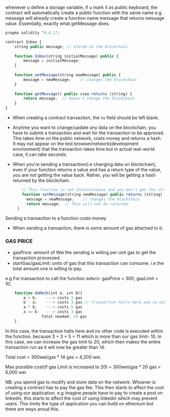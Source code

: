 whenever u define a storage variable, if u mark it as public keyboard, the contract will 
automatically create a public function with the same name
e.g.
message will already create a function name message that returns message value.
Essentially, exactly what getMessage does.

```ts
pragma solidity ^0.4.17;

contract Inbox {
    string public message; // stored on the blockchain
    
    function Inbox(string initialMessage) public {
        message = initialMessage;
    }
    
    function setMessage(string newMessage) public {
        message = newMessage;    // changes the blockchain
    }
    
    function getMessage() public view returns (string) {
        return message;  // doesn't change the blockchain.
    }
}

```



- When creating a contract transaction, the `to` field should be left blank.

- Anytime you want to change/update any data on the blockchain, you have to submit a transaction
  and wait for the transaction to be approved. This takes time on the public network, costs money and returns a hash.
  It may not appear on the test browser/network(development environment) that the transaction takes time but in actual real-world case, it can take seconds.

- When you're sending a transaction(i.e changing data on blockchain), even if your function returns
  a value and has a return type of the value, you are not getting the value back. Rather, you will
  be getting a hash returned by the blockchain.

  ```ts
      // This function is not Instantaneous and you don't get the string value back, rather you get a hash back
      function setMessage(string newMessage) public returns (string) { // notice the return type here: the string will not be returned.
        message = newMessage;    // changes the blockchain
        return message;  // This will not be returned
    }

    ```

Sending a transaction to a function costs money

- When sending a transaction, there is some amount of gas attached to it.


### GAS PRICE

- gasPrice: amount of Wei the sending is willing per unit gas to get the transaction processed.
- startGas/gasLimit: units of gas that this transaction can consume. i.e the total amount one is willing to pay.

e.g For transaction to call the function `doMath`:
gasPrice = 300;
gasLimit = 10;

```ts
    function doMath(int a, int b){
        a + b;    ---> costs 3 gas
        b - a;    ---> costs 3 gas // Transaction halts here and no other code is executed within the function. because 3 + 3 + 5 = 11 which is more than our gas limit- 10
        a * b;    ---> costs 5 gas
        a == b;   ---> costs 3 gas
                Total needed: 14 gas
    }
```

In this case, the transaction halts here and no other code is executed within the function. because 3 + 3 + 5 = 11 which is more than our gas limit- 10.
In this case, we can increase the gas limit to 20, which then makes the entire transaction run as it will now be greater than 14.

Total cost = 300wei/gas * 14 gas = 4,200 wei. 

Max possible cost(if gas Limit is increased to 20) = 300wei/gas * 20 gas = 6,000 wei

NB: you spend gas to modify and store data on the network.
Whoever is creating a contract has to pay the gas fee.  This then starts to affect the cost of using our application.
e.g imagine people have to pay to create a post on linkedin, this starts to affect the cost of using linkedin which may prevent users.
This limits the type of application you can build on ethereum but there are ways aroud this.
